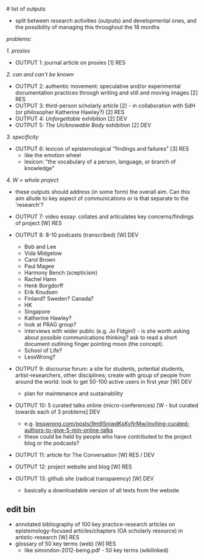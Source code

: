 
# list of outputs

- split between research activities (outputs) and developmental ones, and the possibility of managing this throughout the 18 months

_problems:_

_1. proxies_

- OUTPUT 1: journal article on proxies [1] RES

_2. can and can't be known_

- OUTPUT 2: authentic movement: speculative and/or experimental documentation practices through writing and still and moving images [2] RES
- OUTPUT 3: third-person scholarly article [2] - in collaboration with SdH (or philosopher Katherine Hawley?) [2] RES
- OUTPUT 4: _Unforgettable_ exhibition [2] DEV
- OUTPUT 5: _The Un/knowable Body_ exhibition [2] DEV

_3. specificity_

- OUTPUT 6: lexicon of epistemological "findings and failures" [3] RES
    + like the emotion wheel
    + lexicon: "the vocabulary of a person, language, or branch of knowledge"

_4. W = whole project_

- these outputs should address (in some form) the overall aim. Can this aim allude to key aspect of communications or is that separate to the 'research'?

- OUTPUT 7: video essay: collates and articulates key concerns/findings of project [W] RES
- OUTPUT 8: 8-10 podcasts (transcribed) [W] DEV
    + Bob and Lee
    + Vida Midgelow
    + Carol Brown
    + Paul Magee
    + Harmony Bench (scepticism)
    + Rachel Hann
    + Henk Borgdorff
    + Erik Knudsen
    + Finland? Sweden? Canada? 
    + HK
    + Singapore
    + Katherine Hawley?
    + look at PRAG group?
    + interviews with wider public (e.g. Jo Fidgin!) - is she worth asking about possible communications thinking? ask to read a short document outlining finger pointing moon (the concept).
    + School of Life? 
    + LessWrong? 

- OUTPUT 9: discourse forum: a site for students, potential students, artist-researchers, other disciplines; create with group of people from around the world: look to get 50-100 active users in first year [W] DEV
    + plan for maintenance and sustainability
- OUTPUT 10: 5 curated talks online (micro-conferences) [W - but curated towards each of 3 problems] DEV
    + e.g. [lesswrong.com/posts/9m9SniwdKsKyfjrMw/inviting-curated-authors-to-give-5-min-online-talks](https://www.lesswrong.com/posts/9m9SniwdKsKyfjrMw/inviting-curated-authors-to-give-5-min-online-talks)
    + these could be held by people who have contributed to the project blog or the podcasts? 
- OUTPUT 11: article for The Conversation [W] RES / DEV
- OUTPUT 12: project website and blog [W] RES

- OUTPUT 13: github site (radical transparency) [W] DEV
    + basically a downloadable version of all texts from the website


## edit bin

- annotated bibliography of 100 key practice-research articles on epistemology-focused articles/chapters (OA scholarly resource) in artistic-research [W] RES
- glossary of 50 key terms (web) [W] RES
    + like simondon-2012-being.pdf - 50 key terms (wikilinked)


